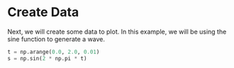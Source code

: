 # Create Data

Next, we will create some data to plot. In this example, we will be using the sine function to generate a wave.

```python
t = np.arange(0.0, 2.0, 0.01)
s = np.sin(2 * np.pi * t)
```
